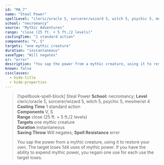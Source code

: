 ```yaml
---
id: "MA_7"
name: "Steal Power"
spellLevel: "cleric/oracle 5, sorcerer/wizard 5, witch 5, psychic 5, mesmerist 4"
school: "necromancy"
source: "Mythic Adventures"
range: "close (25 ft. + 5 ft./2 levels)"
castingTime: "1 standard action"
components: "V, S"
targets: "one mythic creature"
duration: "instantaneous"
saveType: "Will negates"
sr: "error"
description: "You sap the power from a mythic creature, using it to restore your own. The target loses 1d4 uses of mythic power. If you have the ability to expend mythic power, you regain one use for each use the target loses."
known: false
cssclasses:
  - hide-title
  - hide-properties
---
```


> [!spellbook-spell-block] Steal Power
> **School:** necromancy; **Level** cleric/oracle 5, sorcerer/wizard 5, witch 5, psychic 5, mesmerist 4
> **Casting Time** 1 standard action  
> **Components** V, S  
> **Range** close (25 ft. + 5 ft./2 levels)  
> **Targets** one mythic creature  
> **Duration** instantaneous  
> **Saving Throw** Will negates; **Spell Resistance** error
> 
> You sap the power from a mythic creature, using it to restore your own. The target loses 1d4 uses of mythic power. If you have the ability to expend mythic power, you regain one use for each use the target loses.